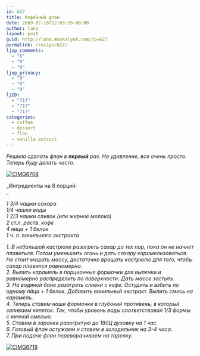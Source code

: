 ```yaml
---
id: 627
title: Кофейный флан
date: 2009-02-16T12:03:39-08:00
author: lana
layout: post
guid: http://lana.moskalyuk.com/?p=627
permalink: /recipe/627/
ljxp_comments:
  - "0"
  - "0"
  - "0"
ljxp_privacy:
  - "0"
  - "0"
  - "0"
ljID:
  - "717"
  - "717"
  - "717"
categories:
  - coffee
  - dessert
  - flan
  - vanilla extract
---
```

_Решила сделать флан в **первый** раз. На удивление, все очень просто. Теперь буду делать часто._

<a class="flickr-image" title="CIMG6708" rel="flickr-mgr" href="http://www.flickr.com/photos/67405678@N00/3264770675/"><img class="flickr-large" longdesc="http://farm2.static.flickr.com/1092/3264770675_00ec368c31_o.jpg" src="http://farm2.static.flickr.com/1092/3264770675_1ea38c65f9.jpg" alt="CIMG6708" /></a>

_Ингредиенты на 8 порций:  
_ 

_1 3/4 чашки сахара  
1/4 чашки воды  
1 2/3 чашки сливок (или жирное молоко)  
2 ст.л. раств. кофе  
4 яица + 1 белок  
1 ч. л. ванильного экстракта_

_1. В небольшой кастрюле разогреть сахар до тех пор, пока он не начнет плавиться. Потом уменьшить огонь и дать сахару карамелизоваться. Не стоит мешать массу, достаточно вращать кастрюлю для того, чтобы сахар плавился равномерно.  
2. Вылить карамель в порционные формочки для выпечки и равномерно распределить по поверхности. Дать массе застыть.  
3. На водяной бане разогреть сливки с кофе. Остудить и взбить по одному яйца + 1 белок. Добавить ванильный экстракт. Вылить смесь на карамель.  
4. Теперь ставим наши формочки в глубокий противень, в который заливаем кипяток. Так, чтобы уровень воды соответствовал 1/3 формы с яичной смесью.  
5. Ставим в заранее разогретую до 180Ц духовку на 1 час.  
6. Готовый флан остужаем и ставим в холодильник на 3-4 часа.  
7. При подаче флан переворачиваем на тарелку._

<a class="flickr-image" title="CIMG6719" rel="flickr-mgr" href="http://www.flickr.com/photos/67405678@N00/3273018849/"><img class="flickr-large" longdesc="http://farm4.static.flickr.com/3342/3273018849_650cd67983_o.jpg" src="http://farm4.static.flickr.com/3342/3273018849_d34a998c8c.jpg" alt="CIMG6719" /></a>